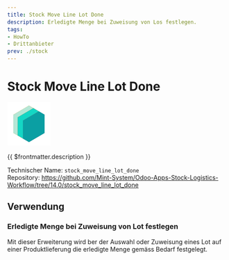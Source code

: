 ```yaml
---
title: Stock Move Line Lot Done
description: Erledigte Menge bei Zuweisung von Los festlegen.
tags:
- HowTo
- Drittanbieter
prev: ./stock
---
```

# Stock Move Line Lot Done
![icon_oms_box](attachments/icons_odoo_mint_system.png)

{{ $frontmatter.description }}

Technischer Name: `stock_move_line_lot_done`\
Repository: <https://github.com/Mint-System/Odoo-Apps-Stock-Logistics-Workflow/tree/14.0/stock_move_line_lot_done>

## Verwendung

### Erledigte Menge bei Zuweisung von Lot festlegen

Mit dieser Erweiterung wird ber der Auswahl oder Zuweisung eines Lot auf einer Produktlieferung die erledigte Menge gemäss Bedarf festgelegt.
